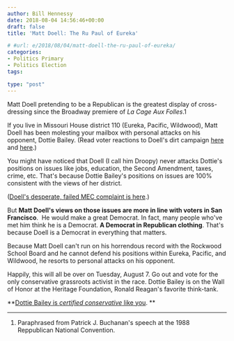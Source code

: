 ```yaml
---
author: Bill Hennessy
date: 2018-08-04 14:56:46+00:00
draft: false
title: 'Matt Doell: The Ru Paul of Eureka'

# #url: e/2018/08/04/matt-doell-the-ru-paul-of-eureka/
categories:
- Politics Primary
- Politics Election
tags:

type: "post"
---
```





Matt Doell pretending to be a Republican is the greatest display of cross-dressing since the Broadway premiere of _La Cage Aux Folles_.1







If you live in Missouri House district 110 (Eureka, Pacific, Wildwood), Matt Doell has been molesting your mailbox with personal attacks on his opponent, Dottie Bailey. (Read voter reactions to Doell's dirt campaign [here](https://www.hennessysview.com/2018/08/02/droopy-matt-doell-gets-dirty/) and [here](https://www.hennessysview.com/2018/08/02/doells-soul-roes-latest-victim/).)







You might have noticed that Doell (I call him Droopy) never attacks Dottie's positions on issues like jobs, education, the Second Amendment, taxes, crime, etc. That's because Dottie Bailey's positions on issues are 100% consistent with the views of her district.







([Doell's desperate, failed MEC complaint is here](https://www.hennessysview.com/2018/08/02/doell-slammed-by-ethics-commission-for-phony-complaint/).)







But **Matt Doell's views on those issues are more in line with voters in San Francisco**.  He would make a great Democrat. In fact, many people who've met him think he is a Democrat. **A Democrat in Republican clothing**. That's because Doell is a Democrat in everything that matters.







Because Matt Doell can't run on his horrendous record with the Rockwood School Board and he cannot defend his positions within Eureka, Pacific, and Wildwood, he resorts to personal attacks on his opponent.







Happily, this will all be over on Tuesday, August 7. Go out and vote for the only conservative grassroots activist in the race. Dottie Bailey is on the Wall of Honor at the Heritage Foundation, Ronald Reagan's favorite think-tank.







**[Dottie Bailey is _certified conservative_ like you](https://dottiebailey.com). **







* * *







1. Paraphrased from Patrick J. Buchanan's speech at the 1988 Reppublican National Convention.



